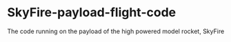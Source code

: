 # SkyFire-payload-flight-code
The code running on the payload of the high powered model rocket, SkyFire
